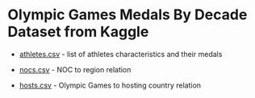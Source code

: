 # Olympic Games Medals By Decade Dataset from Kaggle

* [athletes.csv](https://www.kaggle.com/code/carsonpayne/olympic-medals-by-decade/data?select=athlete_events.csv) - list of athletes characteristics and their medals 

* [nocs.csv](https://www.kaggle.com/code/carsonpayne/olympic-medals-by-decade/data?select=noc_regions.csv) - NOC to region relation

* [hosts.csv](https://en.wikipedia.org/wiki/List_of_Olympic_Games_host_cities) - Olympic Games to hosting country relation

